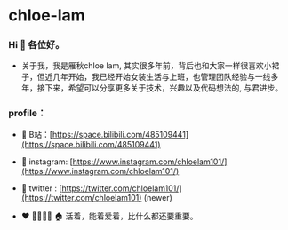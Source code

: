 
# chloe-lam

### Hi 👋 各位好。

* 关于我，我是雁秋chloe lam, 其实很多年前，背后也和大家一样很喜欢小裙子，但近几年开始，我已经开始女装生活与上班，也管理团队经验与一线多年，接下来，希望可以分享更多关于技术，兴趣以及代码想法的, 与君进步。


### profile：

- 🔭 B站：[https://space.bilibili.com/485109441](https://space.bilibili.com/485109441)
- 🌱 instagram: [https://www.instagram.com/chloelam101/](https://www.instagram.com/chloelam101/) 
- 🎃 twitter : [https://twitter.com/chloelam101/](https://twitter.com/chloelam101) (newer)

-  ❤️  👩‍👩‍👧‍👧  🏠   活着，能着爱着，比什么都还要重要。
